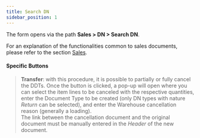 ```yaml
---
title: Search DN
sidebar_position: 1
---
```


The form opens via the path **Sales > DN > Search DN**.

For an explanation of the functionalities common to sales documents, please refer to the section [Sales](/docs/sales/sales-intro).

#### Specific Buttons 
> **Transfer**: with this procedure, it is possible to partially or fully cancel the DDTs. Once the button is clicked, a pop-up will open where you can select the item lines to be canceled with the respective quantities, enter the Document Type to be created (only DN types with nature *Return* can be selected), and enter the Warehouse cancellation reason (generally a loading).      
The link between the cancellation document and the original document must be manually entered in the *Header* of the new document.
